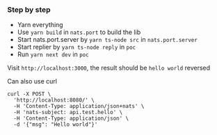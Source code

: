 ### Step by step

- Yarn everything
- Use `yarn build` in `nats.port` to build the lib
- Start nats.port.server by `yarn ts-node src` in `nats.port.server`
- Start replier by `yarn ts-node reply` in `poc`
- Run `yarn next dev` in `poc`

Visit `http://localhost:3000`, the result should be `hello world` reversed

Can also use curl
```
curl -X POST \
  'http://localhost:8080/' \
  -H 'Content-Type: application/json+nats' \
  -H 'nats-subject: api.test.hello' \
  -H 'Content-Type: application/json' \
  -d '{"msg": "Hello world"}'
```
